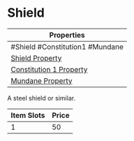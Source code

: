 # Shield

| Properties                                                               |
| ------------------------------------------------------------------------ |
| #Shield #Constitution1 #Mundane                                          |
| [Shield Property](../Armor%20Properties/Shield%20Property.md)                 |
| [Constitution 1 Property](../Armor%20Properties/Constitution%20X%20Property.md) |
| [Mundane Property](../../../Material%20Properties/Mundane%20Property.md)      |
A steel shield or similar.

| Item Slots | Price |
| ---------- | ----- |
| 1          | 50    |

